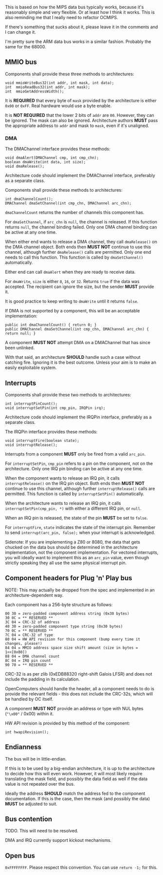 This is based on how the MIPS data bus typically works, because it's reasonably simple and very flexible. Or at least how I think it works. This is also reminding me that I really need to refactor OCMIPS.

If there's something that sucks about it, please leave it in the comments and I can change it.

I'm pretty sure the ARM data bus works in a similar fashion. Probably the same for the 68000.

## MMIO bus

Components shall provide these three methods to architectures:

    void mmioWriteBus32(int addr, int mask, int data);
    int  mmioReadBus32(int addr, int mask);
    int  mmioGetAddressWidth();

It is **REQUIRED** that every byte of `mask` provided by the architecture is either `0x00` or `0xFF`. Real hardware would use a byte enable.

It is **NOT REQUIRED** that the lower 2 bits of `addr` are `00`. However, they can be ignored. The mask can also be ignored. Architecture authors **MUST** pass the appropriate address to `addr` and mask to `mask`, even if it's unaligned.

### DMA

The DMAChannel interface provides these methods:

    void dmaAlert(DMAChannel cmp, int cmp_chn);
    boolean dmaWrite(int data, int size);
    void dmaRelease();

Architecture code should implement the DMAChannel interface, preferably as a separate class.

Components shall provide these methods to architectures:

    int dmaChannelCount();
    DMAChannel dmaSetChannel(int cmp_chn, DMAChannel arc_chn);

`dmaChannelCount` returns the number of channels this component has.

For `dmaSetChannel`, if `arc_chn` is `null`, the channel is released. If this function returns `null`, the channel binding failed. Only one DMA channel binding can be active at any one time.

When either end wants to release a DMA channel, they call `dmaRelease()` on the DMA channel object. Both ends then **MUST NOT** continue to use this channel, although further `dmaRelease()` calls are permitted. Only one end needs to call this function. This function is called by `dmaSetChannel()` automatically.

Either end can call `dmaAlert` when they are ready to receive data.

For `dmaWrite`, `size` is either `8`, `16`, or `32`. Returns `true` if the data was accepted. The recipient can ignore the size, but the sender **MUST** provide it.

It is good practice to keep writing to `dmaWrite` until it returns `false`.

If DMA is not supported by a component, this will be an acceptable implementation:

    public int dmaChannelCount() { return 0; }
    public DMAChannel dmaSetChannel(int cmp_chn, DMAChannel arc_chn) { return null; }

A component **MUST NOT** attempt DMA on a DMAChannel that has since been unlinked.

With that said, an architecture **SHOULD** handle such a case without catching fire. Ignoring it is the best outcome. Unless your aim is to make an easily exploitable system.

## Interrupts

Components shall provide these two methods to architectures:

    int interruptPinCount();
    void interruptSetPin(int cmp_pin, IRQPin irq);

Architecture code should implement the IRQPin interface, preferably as a separate class.

The IRQPin interface provides these methods:

    void interruptFire(boolean state);
    void interruptRelease();

Interrupts from a component **MUST** only be fired from a valid `arc_pin`.

For `interruptSetPin`, `cmp_pin` refers to a pin on the component, not on the architecture. Only one IRQ pin binding can be active at any one time.

When the component wants to release an IRQ pin, it calls `interruptRelease()` on the IRQ pin object. Both ends then **MUST NOT** continue to use this channel, although further `interruptRelease()` calls are permitted. This function is called by `interruptSetPin()` automatically.

When the architecture wants to release an IRQ pin, it calls `interruptSetPin(cmp_pin, *)` with either a different IRQ pin, or `null`.

When an IRQ pin is released, the state of the pin **MUST** be set to `false`.

For `interruptFire`, `state` indicates the state of the interrupt pin. Remember to send `interrupt(arc_pin, false);` when your interrupt is acknowledged.

Sidenote: If you are implementing a Z80 or 8080, the data that gets chucked on the data bus should be determined in the architecture implementation, not the component implementation. For vectored interrupts, you will ideally want to implement this as an `arc_pin` value, even though strictly speaking they all use the same physical interrupt pin.

## Component headers for Plug 'n' Play bus

NOTE: This may actually be dropped from the spec and implemented in an architecture-dependent way.

Each component has a 256-byte structure as follows:

    00 30 = zero-padded component address string (0x30 bytes)
    30 0C = ** RESERVED **
    3C 04 = CRC-32 of address 
    40 30 = zero-padded component type string (0x30 bytes)
    70 0C = ** RESERVED **
    7C 04 = CRC-32 of type 
    80 04 = HW API revision for this component (bump every time it changes, please!)
    84 04 = MMIO address space size shift amount (size in bytes = 1<<[0x80])
    88 04 = DMA channel count
    8C 04 = IRQ pin count
    90 70 = ** RESERVED **

CRC-32 is as per zlib (0xEDB88320 right-shift Galois LFSR) and does not include the padding in its calculation.

OpenComputers should handle the header, all a component needs to do is provide the relevant fields - this does not include the CRC-32s, which will be handled by OC itself.

A component **MUST NOT** provide an address or type with NUL bytes (`"\x00"` / 0x00) within it.

HW API revision is provided by this method of the component:

    int hwapiRevision();

## Endianness

The bus will be in little-endian.

If this is to be used by a big-endian architecture, it is up to the architecture to decide how this will even work. However, it will most likely require translating the mask field, and possibly the data field as well if the data value is not repeated over the bus.

Ideally the address **SHOULD** match the address fed to the component documentation. If this is the case, then the mask (and possibly the data) **MUST** be adjusted to suit.

## Bus contention

TODO. This will need to be resolved.

DMA and IRQ currently support kickout mechanisms.

## Open bus

`0xFFFFFFFF`. Please respect this convention. You can use `return -1;` for this.

